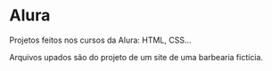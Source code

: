 # Alura
Projetos feitos nos cursos da Alura: HTML, CSS...

Arquivos upados são do projeto de um site de uma barbearia fictícia.
